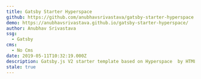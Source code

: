 ```yaml
---
title: Gatsby Starter Hyperspace
github: https://github.com/anubhavsrivastava/gatsby-starter-hyperspace
demo: https://anubhavsrivastava.github.io/gatsby-starter-hyperspace/
author: Anubhav Srivastava
ssg:
  - Gatsby
cms:
  - No Cms
date: 2019-05-11T10:32:19.000Z
description: Gatsby.js V2 starter template based on Hyperspace  by HTML5 UP
stale: true
---
```

